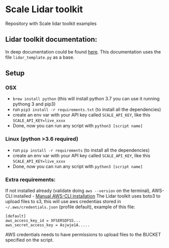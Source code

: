 # Scale Lidar toolkit
Repository with Scale lidar toolkit examples

## Lidar toolkit documentation:
In deep documentation could be found [here](https://fieldengineering.gitbook.io/lidar-conversion/load-raw-lidar-data/intro). This documentation uses the file `lidar_template.py` as a base.

## Setup
### OSX
- `brew install python` (this will install python 3.7 you can use it running pythong 3 and pip3)
- run `pip3 install -r requirements.txt` (to install all the dependencies)
- create an env var with your API key called `SCALE_API_KEY`, like this `SCALE_API_KEY=live_xxxx`
- Done, now you can run any script with `python3 [script name]`

### Linux (python >3.6 required)
- run `pip install -r requirements` (to install all the dependencies)
- create an env var with your API key called `SCALE_API_KEY`, like this `SCALE_API_KEY=live_xxxx`
- Done, now you can run any script with `python3 [script name]`

### Extra requirements:
If not installed already (validate doing `aws --version` on the terminal), AWS-CLI installed  - [Manual AWS-CLI installation](https://docs.aws.amazon.com/cli/latest/userguide/install-cliv2.html)
The Lidar toolkit uses boto3 to upload files to s3, this will use aws credentias stored in `~/.aws/credentials.json` (profile default), example of this file:
```
[default]
aws_access_key_id = XFSERSDFSS...
aws_secret_access_key = Asjwje1A.....
```
AWS credentials needs to have permissions to upload files to the BUCKET specified on the script.
